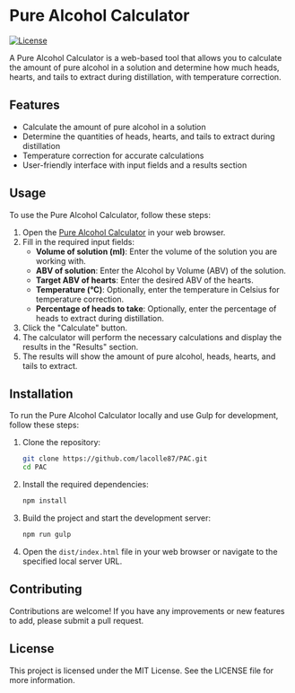 # Pure Alcohol Calculator

[![License](https://img.shields.io/badge/license-MIT-blue.svg)](https://opensource.org/licenses/MIT)

A Pure Alcohol Calculator is a web-based tool that allows you to calculate the amount of pure alcohol in a solution and determine how much heads, hearts, and tails to extract during distillation, with temperature correction.

## Features

- Calculate the amount of pure alcohol in a solution
- Determine the quantities of heads, hearts, and tails to extract during distillation
- Temperature correction for accurate calculations
- User-friendly interface with input fields and a results section

## Usage

To use the Pure Alcohol Calculator, follow these steps:

1. Open the [Pure Alcohol Calculator](https://nitrojamrec.ru/pac/) in your web browser.
2. Fill in the required input fields:
   - **Volume of solution (ml)**: Enter the volume of the solution you are working with.
   - **ABV of solution**: Enter the Alcohol by Volume (ABV) of the solution.
   - **Target ABV of hearts**: Enter the desired ABV of the hearts.
   - **Temperature (°C)**: Optionally, enter the temperature in Celsius for temperature correction.
   - **Percentage of heads to take**: Optionally, enter the percentage of heads to extract during distillation.
3. Click the "Calculate" button.
4. The calculator will perform the necessary calculations and display the results in the "Results" section.
5. The results will show the amount of pure alcohol, heads, hearts, and tails to extract.

## Installation

To run the Pure Alcohol Calculator locally and use Gulp for development, follow these steps:

1. Clone the repository:
   ```bash
   git clone https://github.com/lacolle87/PAC.git
   cd PAC
   ```
2. Install the required dependencies:
   ```bash
   npm install
   ```
3. Build the project and start the development server:
   ```bash
   npm run gulp
   ```
4. Open the `dist/index.html` file in your web browser or navigate to the specified local server URL.

## Contributing

Contributions are welcome! If you have any improvements or new features to add, please submit a pull request.

## License

This project is licensed under the MIT License. See the LICENSE file for more information.